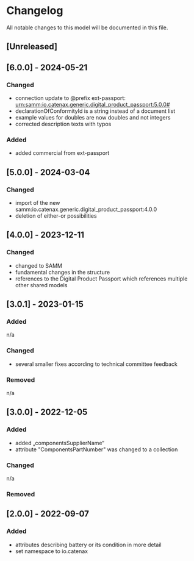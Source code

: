 # Changelog
All notable changes to this model will be documented in this file.

## [Unreleased]
## [6.0.0] - 2024-05-21
### Changed
- connection update to @prefix ext-passport: <urn:samm:io.catenax.generic.digital_product_passport:5.0.0#>
- declarationOfConformityId is a string instead of a document list
- example values for doubles are now doubles and not integers
- corrected description texts with typos

### Added
- added commercial from ext-passport


## [5.0.0] - 2024-03-04
### Changed
- import of the new samm:io.catenax.generic.digital_product_passport:4.0.0
- deletion of either-or possibilities

## [4.0.0] - 2023-12-11
### Changed
- changed to SAMM
- fundamental changes in the structure
- references to the Digital Product Passport which references multiple other shared models

## [3.0.1] - 2023-01-15
### Added
n/a

### Changed
- several smaller fixes according to technical committee feedback

### Removed
n/a

## [3.0.0] - 2022-12-05
### Added
- added „componentsSupplierName“
- attribute "ComponentsPartNumber" was changed to a collection

### Changed
n/a

### Removed

## [2.0.0] - 2022-09-07
### Added
- attributes describing battery or its condition in more detail
- set namespace to io.catenax



